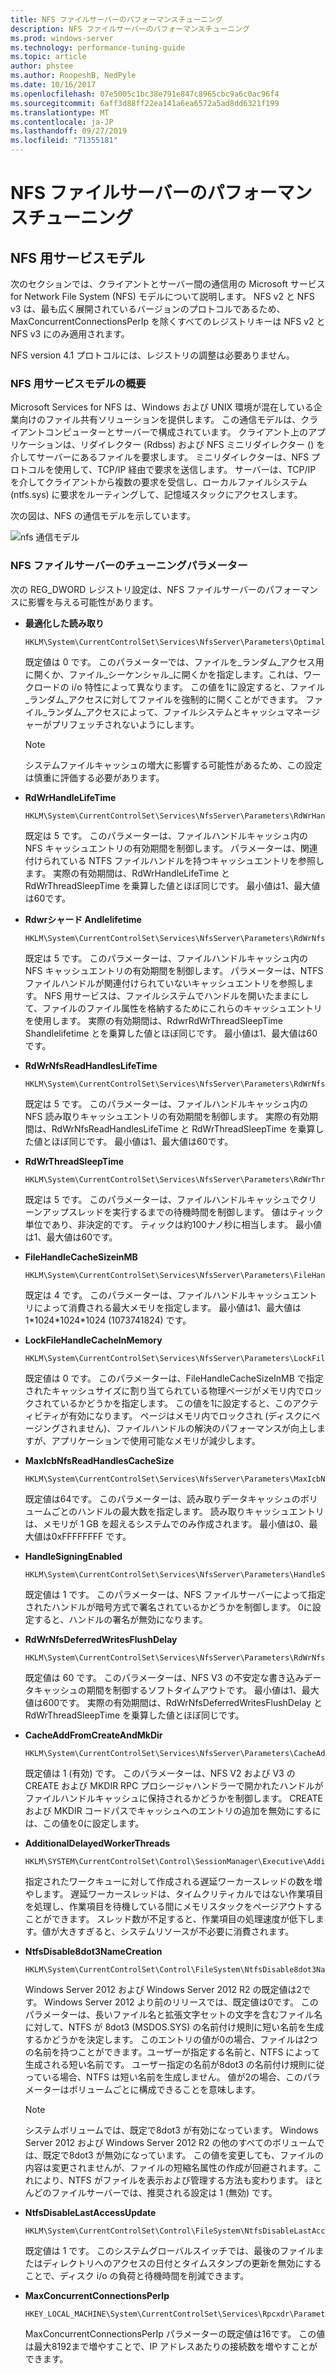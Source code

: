 ```yaml
---
title: NFS ファイルサーバーのパフォーマンスチューニング
description: NFS ファイルサーバーのパフォーマンスチューニング
ms.prod: windows-server
ms.technology: performance-tuning-guide
ms.topic: article
author: phstee
ms.author: RoopeshB, NedPyle
ms.date: 10/16/2017
ms.openlocfilehash: 07e5005c1bc38e791e847c8965cbc9a6c0ac96f4
ms.sourcegitcommit: 6aff3d88ff22ea141a6ea6572a5ad8dd6321f199
ms.translationtype: MT
ms.contentlocale: ja-JP
ms.lasthandoff: 09/27/2019
ms.locfileid: "71355181"
---
```

# <a name="performance-tuning-nfs-file-servers"></a>NFS ファイルサーバーのパフォーマンスチューニング

## <a href="" id="servicesnfs"></a>NFS 用サービスモデル


次のセクションでは、クライアントとサーバー間の通信用の Microsoft サービス for Network File System (NFS) モデルについて説明します。 NFS v2 と NFS v3 は、最も広く展開されているバージョンのプロトコルであるため、MaxConcurrentConnectionsPerIp を除くすべてのレジストリキーは NFS v2 と NFS v3 にのみ適用されます。

NFS version 4.1 プロトコルには、レジストリの調整は必要ありません。

### <a name="service-for-nfs-model-overview"></a>NFS 用サービスモデルの概要

Microsoft Services for NFS は、Windows および UNIX 環境が混在している企業向けのファイル共有ソリューションを提供します。 この通信モデルは、クライアントコンピューターとサーバーで構成されています。 クライアント上のアプリケーションは、リダイレクター (Rdbss) および NFS ミニリダイレクター () を介してサーバーにあるファイルを要求します。 ミニリダイレクターは、NFS プロトコルを使用して、TCP/IP 経由で要求を送信します。 サーバーは、TCP/IP を介してクライアントから複数の要求を受信し、ローカルファイルシステム (ntfs.sys) に要求をルーティングして、記憶域スタックにアクセスします。

次の図は、NFS の通信モデルを示しています。

![nfs 通信モデル](../../media/perftune-guide-nfs-model.png)

### <a name="tuning-parameters-for-nfs-file-servers"></a>NFS ファイルサーバーのチューニングパラメーター

次の REG\_DWORD レジストリ設定は、NFS ファイルサーバーのパフォーマンスに影響を与える可能性があります。

-   **最適化した読み取り**

    ```
    HKLM\System\CurrentControlSet\Services\NfsServer\Parameters\OptimalReads
    ```

    既定値は 0 です。 このパラメーターでは、ファイルを\_ランダム\_アクセス用に開くか、ファイル\_シーケンシャル\_に開くかを指定します。これは、ワークロードの i/o 特性によって異なります。 この値を1に設定すると、ファイル\_ランダム\_アクセスに対してファイルを強制的に開くことができます。 ファイル\_ランダム\_アクセスによって、ファイルシステムとキャッシュマネージャーがプリフェッチされないようにします。

    >[!NOTE]
    > システムファイルキャッシュの増大に影響する可能性があるため、この設定は慎重に評価する必要があります。


-   **RdWrHandleLifeTime**

    ```
    HKLM\System\CurrentControlSet\Services\NfsServer\Parameters\RdWrHandleLifeTime
    ```

    既定は 5 です。 このパラメーターは、ファイルハンドルキャッシュ内の NFS キャッシュエントリの有効期間を制御します。 パラメーターは、関連付けられている NTFS ファイルハンドルを持つキャッシュエントリを参照します。 実際の有効期間は、RdWrHandleLifeTime と RdWrThreadSleepTime を乗算した値とほぼ同じです。 最小値は1、最大値は60です。

-   **Rdwrシャード Andlelifetime**

    ```
    HKLM\System\CurrentControlSet\Services\NfsServer\Parameters\RdWrNfsHandleLifeTime
    ```

    既定は 5 です。 このパラメーターは、ファイルハンドルキャッシュ内の NFS キャッシュエントリの有効期間を制御します。 パラメーターは、NTFS ファイルハンドルが関連付けられていないキャッシュエントリを参照します。 NFS 用サービスは、ファイルシステムでハンドルを開いたままにして、ファイルのファイル属性を格納するためにこれらのキャッシュエントリを使用します。 実際の有効期間は、RdwrRdWrThreadSleepTime Shandlelifetime とを乗算した値とほぼ同じです。 最小値は1、最大値は60です。

-   **RdWrNfsReadHandlesLifeTime**

    ```
    HKLM\System\CurrentControlSet\Services\NfsServer\Parameters\RdWrNfsReadHandlesLifeTime
    ```

    既定は 5 です。 このパラメーターは、ファイルハンドルキャッシュ内の NFS 読み取りキャッシュエントリの有効期間を制御します。 実際の有効期間は、RdWrNfsReadHandlesLifeTime と RdWrThreadSleepTime を乗算した値とほぼ同じです。 最小値は1、最大値は60です。

-   **RdWrThreadSleepTime**

    ```
    HKLM\System\CurrentControlSet\Services\NfsServer\Parameters\RdWrThreadSleepTime
    ```

    既定は 5 です。 このパラメーターは、ファイルハンドルキャッシュでクリーンアップスレッドを実行するまでの待機時間を制御します。 値はティック単位であり、非決定的です。 ティックは約100ナノ秒に相当します。 最小値は1、最大値は60です。

-   **FileHandleCacheSizeinMB**

    ```
    HKLM\System\CurrentControlSet\Services\NfsServer\Parameters\FileHandleCacheSizeinMB
    ```

    既定は 4 です。 このパラメーターは、ファイルハンドルキャッシュエントリによって消費される最大メモリを指定します。 最小値は1、最大値は 1\*1024\*1024\*1024 (1073741824) です。

-   **LockFileHandleCacheInMemory**

    ```
    HKLM\System\CurrentControlSet\Services\NfsServer\Parameters\LockFileHandleCacheInMemory
    ```

    既定値は 0 です。 このパラメーターは、FileHandleCacheSizeInMB で指定されたキャッシュサイズに割り当てられている物理ページがメモリ内でロックされているかどうかを指定します。 この値を1に設定すると、このアクティビティが有効になります。 ページはメモリ内でロックされ (ディスクにページングされません)、ファイルハンドルの解決のパフォーマンスが向上しますが、アプリケーションで使用可能なメモリが減少します。

-   **MaxIcbNfsReadHandlesCacheSize**

    ```
    HKLM\System\CurrentControlSet\Services\NfsServer\Parameters\MaxIcbNfsReadHandlesCacheSize
    ```

    既定値は64です。 このパラメーターは、読み取りデータキャッシュのボリュームごとのハンドルの最大数を指定します。 読み取りキャッシュエントリは、メモリが 1 GB を超えるシステムでのみ作成されます。 最小値は0、最大値は0xFFFFFFFF です。

-   **HandleSigningEnabled**

    ```
    HKLM\System\CurrentControlSet\Services\NfsServer\Parameters\HandleSigningEnabled
    ```

    既定値は 1 です。 このパラメーターは、NFS ファイルサーバーによって指定されたハンドルが暗号方式で署名されているかどうかを制御します。 0に設定すると、ハンドルの署名が無効になります。

-   **RdWrNfsDeferredWritesFlushDelay**

    ```
    HKLM\System\CurrentControlSet\Services\NfsServer\Parameters\RdWrNfsDeferredWritesFlushDelay
    ```

    既定値は 60 です。 このパラメーターは、NFS V3 の不安定な書き込みデータキャッシュの期間を制御するソフトタイムアウトです。 最小値は1、最大値は600です。 実際の有効期間は、RdWrNfsDeferredWritesFlushDelay と RdWrThreadSleepTime を乗算した値とほぼ同じです。

-   **CacheAddFromCreateAndMkDir**

    ```
    HKLM\System\CurrentControlSet\Services\NfsServer\Parameters\CacheAddFromCreateAndMkDir
    ```

    既定値は 1 (有効) です。 このパラメーターは、NFS V2 および V3 の CREATE および MKDIR RPC プロシージャハンドラーで開かれたハンドルがファイルハンドルキャッシュに保持されるかどうかを制御します。 CREATE および MKDIR コードパスでキャッシュへのエントリの追加を無効にするには、この値を0に設定します。

-   **AdditionalDelayedWorkerThreads**

    ```
    HKLM\SYSTEM\CurrentControlSet\Control\SessionManager\Executive\AdditionalDelayedWorkerThreads
    ```

    指定されたワークキューに対して作成される遅延ワーカースレッドの数を増やします。 遅延ワーカースレッドは、タイムクリティカルではない作業項目を処理し、作業項目を待機している間にメモリスタックをページアウトすることができます。 スレッド数が不足すると、作業項目の処理速度が低下します。値が大きすぎると、システムリソースが不必要に消費されます。

-   **NtfsDisable8dot3NameCreation**

    ```
    HKLM\System\CurrentControlSet\Control\FileSystem\NtfsDisable8dot3NameCreation
    ```

    Windows Server 2012 および Windows Server 2012 R2 の既定値は2です。 Windows Server 2012 より前のリリースでは、既定値は0です。 このパラメーターは、長いファイル名と拡張文字セットの文字を含むファイル名に対して、NTFS が 8dot3 (MSDOS.SYS) の名前付け規則に短い名前を生成するかどうかを決定します。 このエントリの値が0の場合、ファイルは2つの名前を持つことができます。ユーザーが指定する名前と、NTFS によって生成される短い名前です。 ユーザー指定の名前が8dot3 の名前付け規則に従っている場合、NTFS は短い名前を生成しません。 値が2の場合、このパラメーターはボリュームごとに構成できることを意味します。

    >[!NOTE]
    > システムボリュームでは、既定で8dot3 が有効になっています。 Windows Server 2012 および Windows Server 2012 R2 の他のすべてのボリュームでは、既定で8dot3 が無効になっています。 この値を変更しても、ファイルの内容は変更されませんが、ファイルの短縮名属性の作成が回避されます。これにより、NTFS がファイルを表示および管理する方法も変わります。 ほとんどのファイルサーバーでは、推奨される設定は 1 (無効) です。


-   **NtfsDisableLastAccessUpdate**

    ```
    HKLM\System\CurrentControlSet\Control\FileSystem\NtfsDisableLastAccessUpdate
    ```

    既定値は 1 です。 このシステムグローバルスイッチでは、最後のファイルまたはディレクトリへのアクセスの日付とタイムスタンプの更新を無効にすることで、ディスク i/o の負荷と待機時間を削減できます。

-   **MaxConcurrentConnectionsPerIp**

    ```
    HKEY_LOCAL_MACHINE\System\CurrentControlSet\Services\Rpcxdr\Parameters\MaxConcurrentConnectionsPerIp
    ```

    MaxConcurrentConnectionsPerIp パラメーターの既定値は16です。 この値は最大8192まで増やすことで、IP アドレスあたりの接続数を増やすことができます。
